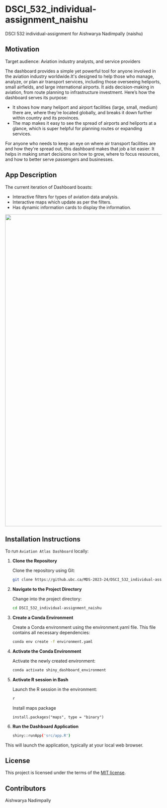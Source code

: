 # DSCI_532_individual-assignment_naishu

DSCI 532 individual-assignment for Aishwarya Nadimpally (naishu)

## Motivation

Target audience: Aviation industry analysts, and service providers

The dashboard provides a simple yet powerful tool for anyone involved in the aviation industry worldwide.It's designed to help those who manage, analyze, or plan air transport services, including those overseeing heliports, small airfields, and large international airports. It aids decision-making in aviation, from route planning to infrastructure investment. Here’s how the dashboard serves its purpose:

- It shows how many heliport and airport facilities (large, small, medium) there are, where they're located globally, and breaks it down further within country and its provinces.
- The map makes it easy to see the spread of airports and heliports at a glance, which is super helpful for planning routes or expanding services.

For anyone who needs to keep an eye on where air transport facilities are and how they're spread out, this dashboard makes that job a lot easier. It helps in making smart decisions on how to grow, where to focus resources, and how to better serve passengers and businesses.

## App Description

The current iteration of Dashboard boasts:

- Interactive filters for types of aviation data analysis.
- Interactive maps which update as per the filters.
- Has dynamic information cards to display the information.

<img src="img/demo.mp4" width="1000"/>

## Installation Instructions
To run `Aviation Atlas Dashboard` locally:

1.  **Clone the Repository**

    Clone the repository using Git:

    ``` bash
    git clone https://github.ubc.ca/MDS-2023-24/DSCI_532_individual-assignment_naishu.git
    ```

2.  **Navigate to the Project Directory**

    Change into the project directory:

    ``` bash
    cd DSCI_532_individual-assignment_naishu

    ```
3.  **Create a Conda Environment**

    Create a Conda environment using the environment.yaml file. This file contains all necessary dependencies:

    ``` bash
    conda env create -f environment.yaml
    ```

4.  **Activate the Conda Environment**

    Activate the newly created environment:

    ``` bash
    conda activate shiny_dashboard_environment
    ```

5.  **Activate R session in Bash**

    Launch the R session in the environment:

    ``` bash
    r
    ```
    Install maps package
    ```
    install.packages("maps", type = "binary")
    ```
6.  **Run the Dashboard Application**

    ``` bash
    shiny::runApp('src/app.R')
    ```

This will launch the application, typically at your local web browser.

## License
This project is licensed under the terms of the [MIT license](https://github.ubc.ca/MDS-2023-24/DSCI_532_individual-assignment_anubanga/blob/master/LICENSE.md).

## Contributors
Aishwarya Nadimpally
